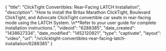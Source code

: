 {
    "title": "ClickTight Convertibles: Rear-Facing LATCH Installation",
    "description": "How to install the Britax Marathon ClickTight, Boulevard ClickTight, and Advocate ClickTight convertible car seats in rear-facing mode using the LATCH System. \n**Refer to your user guide for complete installation instructions.",
    "videoid": "6288385",
    "date_created": "1438627334",
    "date_modified": "1452120921",
    "type": "captivate",
    "layout": "video",
    "url": "\/v\/clicktight-convertibles-rear-facing-latch-installation\/6288385"
}